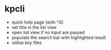 # kpcli

- quick help page (with ^G)
- set title in the list view
- open list view if no input are passed
- populate the search bar with highlighted result
- utilise key files
